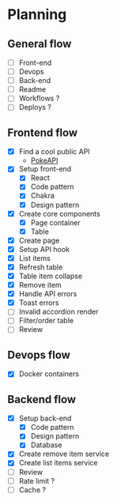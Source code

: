 # Planning

## General flow

- [ ] Front-end
- [ ] Devops
- [ ] Back-end
- [ ] Readme
- [ ] Workflows ?
- [ ] Deploys ?

## Frontend flow

- [x] Find a cool public API
  - [PokeAPI](https://pokeapi.co/docs/v2)
- [x] Setup front-end
  - [x] React
  - [x] Code pattern
  - [x] Chakra
  - [x] Design pattern
- [x] Create core components
  - [x] Page container
  - [x] Table
- [x] Create page
- [x] Setup API hook
- [x] List items
- [x] Refresh table
- [x] Table item collapse
- [x] Remove item
- [x] Handle API errors
- [x] Toast errors
- [ ] Invalid accordion render
- [ ] Filter/order table
- [ ] Review

## Devops flow

- [x] Docker containers

## Backend flow

- [x] Setup back-end
  - [x] Code pattern
  - [x] Design pattern
  - [x] Database
- [x] Create remove item service
- [x] Create list items service
- [ ] Review
- [ ] Rate limit ?
- [ ] Cache ?
